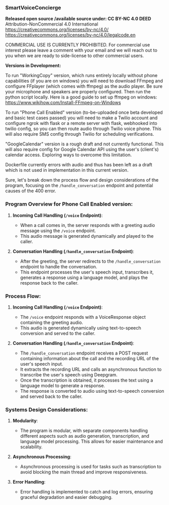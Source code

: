 ### SmartVoiceConcierge

**Released open source /available source under: CC BY-NC 4.0 DEED**
Attribution-NonCommercial 4.0 International
https://creativecommons.org/licenses/by-nc/4.0/
https://creativecommons.org/licenses/by-nc/4.0/legalcode.en

COMMERCIAL USE IS CURRENTLY PROHIBITED.
For commercial use interest please leave a comment with your email and we will reach out to you when we are ready to side-license to other commercial users.

**Versions in Development:**

To run "WorkingCopy" version, which runs entirely locally without phone capabilities (if you are on windows) you will need to download FFmpeg and configure FFplayer (which comes with ffmpeg) as the audio player. Be sure your microphone and speakers are properly configured. Then run the python script locally.
Here is a good guide to set up ffmpeg on windows: https://www.wikihow.com/Install-FFmpeg-on-Windows

To run "Phone Call Enabled" version (to-be-uploaded once beta developed and basic test cases passed) you will need to make a Twilio account and configure ngrok with flask or a remote server with flask, webhooked into twilio config, so you can then route audio through Twilio voice phone. This will also require SMS config through Twilio for scheduling verifications.

"GoogleCalendar" version is a rough draft and not currently functional. This will also require config for Google Calendar API using the user's (client's) calendar access. Exploring ways to overcome this limitation.

Dockerfile currently errors with audio and thus has been left as a draft which is not used in implementation in this current version.


Sure, let's break down the process flow and design considerations of the program, focusing on the `/handle_conversation` endpoint and potential causes of the 400 error.

### Program Overview for Phone Call Enabled version:
1. **Incoming Call Handling (`/voice` Endpoint)**:
   - When a call comes in, the server responds with a greeting audio message using the `/voice` endpoint.
   - This audio message is generated dynamically and played to the caller.

2. **Conversation Handling (`/handle_conversation` Endpoint)**:
   - After the greeting, the server redirects to the `/handle_conversation` endpoint to handle the conversation.
   - This endpoint processes the user's speech input, transcribes it, generates a response using a language model, and plays the response back to the caller.

### Process Flow:
1. **Incoming Call Handling (`/voice` Endpoint)**:
   - The `/voice` endpoint responds with a VoiceResponse object containing the greeting audio.
   - This audio is generated dynamically using text-to-speech conversion and served to the caller.

2. **Conversation Handling (`/handle_conversation` Endpoint)**:
   - The `/handle_conversation` endpoint receives a POST request containing information about the call and the recording URL of the user's speech input.
   - It extracts the recording URL and calls an asynchronous function to transcribe the user's speech using Deepgram.
   - Once the transcription is obtained, it processes the text using a language model to generate a response.
   - The response is converted to audio using text-to-speech conversion and served back to the caller.

### Systems Design Considerations:
1. **Modularity**:
   - The program is modular, with separate components handling different aspects such as audio generation, transcription, and language model processing. This allows for easier maintenance and scalability.

2. **Asynchronous Processing**:
   - Asynchronous processing is used for tasks such as transcription to avoid blocking the main thread and improve responsiveness.

3. **Error Handling**:
   - Error handling is implemented to catch and log errors, ensuring graceful degradation and easier debugging.
